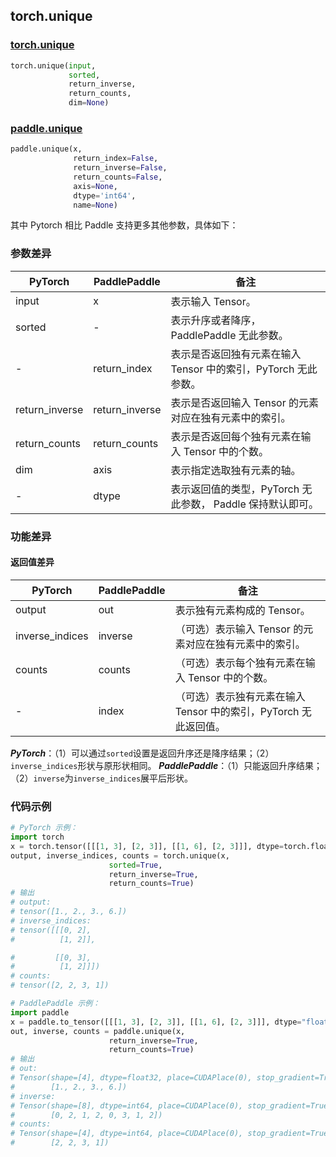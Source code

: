 ## torch.unique
### [torch.unique](https://pytorch.org/docs/stable/generated/torch.unique.html?highlight=unique#torch.unique)

```python
torch.unique(input,
             sorted,
             return_inverse,
             return_counts,
             dim=None)
```

### [paddle.unique](https://www.paddlepaddle.org.cn/documentation/docs/zh/api/paddle/unique_cn.html#unique)

```python
paddle.unique(x,
              return_index=False,
              return_inverse=False,
              return_counts=False,
              axis=None,
              dtype='int64',
              name=None)
```

其中 Pytorch 相比 Paddle 支持更多其他参数，具体如下：
### 参数差异
| PyTorch       | PaddlePaddle | 备注                                                   |
| ------------- | ------------ | ------------------------------------------------------ |
| input         | x            | 表示输入 Tensor。  |
| sorted        | -            | 表示升序或者降序，PaddlePaddle 无此参数。  |
| -             | return_index | 表示是否返回独有元素在输入 Tensor 中的索引，PyTorch 无此参数。  |
| return_inverse| return_inverse| 表示是否返回输入 Tensor 的元素对应在独有元素中的索引。  |
| return_counts | return_counts| 表示是否返回每个独有元素在输入 Tensor 中的个数。  |
| dim           | axis         | 表示指定选取独有元素的轴。  |
| -         | dtype            | 表示返回值的类型，PyTorch 无此参数， Paddle 保持默认即可。  |


### 功能差异
#### 返回值差异
| PyTorch       | PaddlePaddle | 备注                                                   |
| ------------- | ------------ | ------------------------------------------------------ |
| output | out        | 表示独有元素构成的 Tensor。  |
| inverse_indices      | inverse        | （可选）表示输入 Tensor 的元素对应在独有元素中的索引。  |
| counts         | counts        | （可选）表示每个独有元素在输入 Tensor 中的个数。  |
| -          | index        | （可选）表示独有元素在输入 Tensor 中的索引，PyTorch 无此返回值。  |

***PyTorch***：（1）可以通过`sorted`设置是返回升序还是降序结果；（2）`inverse_indices`形状与原形状相同。
***PaddlePaddle***：（1）只能返回升序结果；（2）`inverse`为`inverse_indices`展平后形状。

### 代码示例
``` python
# PyTorch 示例：
import torch
x = torch.tensor([[[1, 3], [2, 3]], [[1, 6], [2, 3]]], dtype=torch.float32)
output, inverse_indices, counts = torch.unique(x,
                      sorted=True,
                      return_inverse=True,
                      return_counts=True)
# 输出
# output:
# tensor([1., 2., 3., 6.])
# inverse_indices:
# tensor([[[0, 2],
#          [1, 2]],

#         [[0, 3],
#          [1, 2]]])
# counts:
# tensor([2, 2, 3, 1])
```

``` python
# PaddlePaddle 示例：
import paddle
x = paddle.to_tensor([[[1, 3], [2, 3]], [[1, 6], [2, 3]]], dtype="float32")
out, inverse, counts = paddle.unique(x,
                      return_inverse=True,
                      return_counts=True)
# 输出
# out:
# Tensor(shape=[4], dtype=float32, place=CUDAPlace(0), stop_gradient=True,
#        [1., 2., 3., 6.])
# inverse:
# Tensor(shape=[8], dtype=int64, place=CUDAPlace(0), stop_gradient=True,
#        [0, 2, 1, 2, 0, 3, 1, 2])
# counts:
# Tensor(shape=[4], dtype=int64, place=CUDAPlace(0), stop_gradient=True,
#        [2, 2, 3, 1])
```
